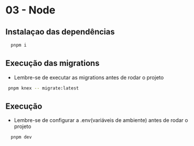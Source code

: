 # 03 - Node

## Instalaçao das dependências

```bash
  pnpm i
```

## Execução das migrations

- Lembre-se de executar as migrations antes de rodar o projeto

```bash
 pnpm knex -- migrate:latest
```

## Execução

- Lembre-se de configurar a .env(variáveis de ambiente) antes de rodar o projeto

```bash
  pnpm dev
```
